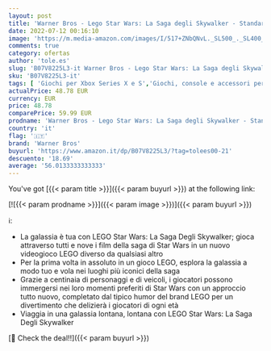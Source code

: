 ```yaml
---
layout: post
title: 'Warner Bros - Lego Star Wars: La Saga degli Skywalker - Standard  XBSX '
date: 2022-07-12 00:16:10
image: 'https://m.media-amazon.com/images/I/517+ZNbQNvL._SL500_._SL400_.jpg'
comments: true
category: ofertas
author: 'tole.es'
slug: 'B07V8225L3-it Warner Bros - Lego Star Wars: La Saga degli Skywalker -...'
sku: 'B07V8225L3-it'
tags: [ 'Giochi per Xbox Series X e S','Giochi, console e accessori per Xbox Series X e S','Videogiochi','lego','warner bros','🇮🇹', ]
actualPrice: 48.78 EUR
currency: EUR
price: 48.78
comparePrice: 59.99 EUR
prodname: 'Warner Bros - Lego Star Wars: La Saga degli Skywalker - Standard  XBSX '
country: 'it'
flag: '🇮🇹'
brand: 'Warner Bros'
buyurl: 'https://www.amazon.it/dp/B07V8225L3/?tag=tolees00-21'
descuento: '18.69'
average: '56.0133333333333'
---
```


You've got [{{< param title >}}]({{< param buyurl >}}) at the following link:

[![{{< param prodname >}}]({{< param image >}})]({{< param buyurl >}})

ℹ️:

- La galassia è tua con LEGO Star Wars: La Saga Degli Skywalker; gioca attraverso tutti e nove i film della saga di Star Wars in un nuovo videogioco LEGO diverso da qualsiasi altro
- Per la prima volta in assoluto in un gioco LEGO, esplora la galassia a modo tuo e vola nei luoghi più iconici della saga
- Grazie a centinaia di personaggi e di veicoli, i giocatori possono immergersi nei loro momenti preferiti di Star Wars con un approccio tutto nuovo, completato dal tipico humor del brand LEGO per un divertimento che delizierà i giocatori di ogni età
- Viaggia in una galassia lontana, lontana con LEGO Star Wars: La Saga Degli Skywalker

[🛒 Check the deal!!]({{< param buyurl >}})
